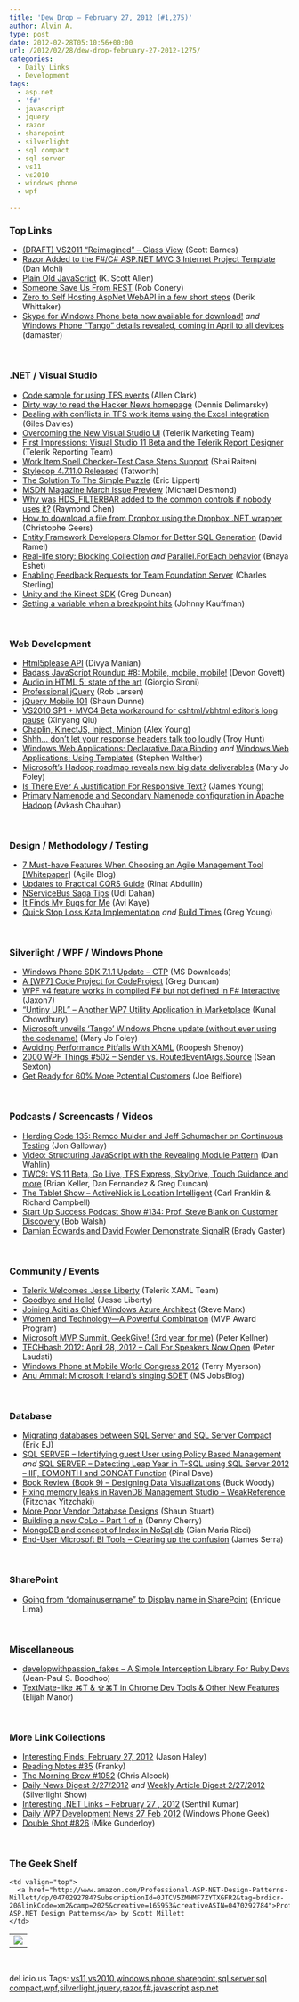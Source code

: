 ```yaml
---
title: 'Dew Drop – February 27, 2012 (#1,275)'
author: Alvin A.
type: post
date: 2012-02-28T05:10:56+00:00
url: /2012/02/28/dew-drop-february-27-2012-1275/
categories:
  - Daily Links
  - Development
tags:
  - asp.net
  - 'f#'
  - javascript
  - jquery
  - razor
  - sharepoint
  - silverlight
  - sql compact
  - sql server
  - vs11
  - vs2010
  - windows phone
  - wpf

---
```

### <a name="top"></a>Top Links

  * [(DRAFT) VS2011 “Reimagined” – Class View][1] (Scott Barnes)
  * [Razor Added to the F#/C# ASP.NET MVC 3 Internet Project Template][2] (Dan Mohl)
  * [Plain Old JavaScript][3] (K. Scott Allen)
  * [Someone Save Us From REST][4] (Rob Conery)
  * [Zero to Self Hosting AspNet WebAPI in a few short steps][5] (Derik Whittaker)
  * [Skype for Windows Phone beta now available for download!][6] _and_ [Windows Phone “Tango” details revealed, coming in April to all devices][7] (damaster)

&#160;

### <a name="dotnet"></a>.NET / Visual Studio

  * [Code sample for using TFS events][8] (Allen Clark)
  * [Dirty way to read the Hacker News homepage][9] (Dennis Delimarsky)
  * [Dealing with conflicts in TFS work items using the Excel integration][10] (Giles Davies)
  * [Overcoming the New Visual Studio UI][11] (Telerik Marketing Team)
  * [First Impressions: Visual Studio 11 Beta and the Telerik Report Designer][12] (Telerik Reporting Team)
  * [Work Item Spell Checker–Test Case Steps Support][13] (Shai Raiten)
  * [Stylecop 4.7.11.0 Released][14] (Tatworth)
  * [The Solution To The Simple Puzzle][15] (Eric Lippert)
  * [MSDN Magazine March Issue Preview][16] (Michael Desmond)
  * [Why was HDS_FILTERBAR added to the common controls if nobody uses it?][17] (Raymond Chen)
  * [How to download a file from Dropbox using the Dropbox .NET wrapper][18] (Christophe Geers)
  * [Entity Framework Developers Clamor for Better SQL Generation][19] (David Ramel)
  * [Real-life story: Blocking Collection][20] _and_ [Parallel.ForEach behavior][21] (Bnaya Eshet)
  * [Enabling Feedback Requests for Team Foundation Server][22] (Charles Sterling)
  * [Unity and the Kinect SDK][23] (Greg Duncan)
  * [Setting a variable when a breakpoint hits][24] (Johnny Kauffman)

&#160;

### <a name="web"></a>Web Development

  * [Html5please API][25] (Divya Manian)
  * [Badass JavaScript Roundup #8: Mobile, mobile, mobile!][26] (Devon Govett)
  * [Audio in HTML 5: state of the art][27] (Giorgio Sironi)
  * [Professional jQuery][28] (Rob Larsen)
  * [jQuery Mobile 101][29] (Shaun Dunne)
  * [VS2010 SP1 + MVC4 Beta workaround for cshtml/vbhtml editor’s long pause][30] (Xinyang Qiu)
  * [Chaplin, KinectJS, Inject, Minion][31] (Alex Young)
  * [Shhh… don’t let your response headers talk too loudly][32] (Troy Hunt)
  * [Windows Web Applications: Declarative Data Binding][33] _and_ [Windows Web Applications: Using Templates][34] (Stephen Walther)
  * [Microsoft&#8217;s Hadoop roadmap reveals new big data deliverables][35] (Mary Jo Foley)
  * [Is There Ever A Justification For Responsive Text?][36] (James Young)
  * [Primary Namenode and Secondary Namenode configuration in Apache Hadoop][37] (Avkash Chauhan)

&#160;

### <a name="design"></a>Design / Methodology / Testing

  * [7 Must-have Features When Choosing an Agile Management Tool [Whitepaper]][38] (Agile Blog)
  * [Updates to Practical CQRS Guide][39] (Rinat Abdullin)
  * [NServiceBus Saga Tips][40] (Udi Dahan)
  * [It Finds My Bugs for Me][41] (Avi Kaye)
  * [Quick Stop Loss Kata Implementation][42] _and_ [Build Times][43] (Greg Young)

&#160;

### <a name="silverlight"></a>Silverlight / WPF / Windows Phone

  * [Windows Phone SDK 7.1.1 Update &#8211; CTP][44] (MS Downloads)
  * [A [WP7] Code Project for CodeProject][45] (Greg Duncan)
  * [WPF v4 feature works in compiled F# but not defined in F# Interactive][46] (Jaxon7)
  * [“Untiny URL” &#8211; Another WP7 Utility Application in Marketplace][47] (Kunal Chowdhury)
  * [Microsoft unveils &#8216;Tango&#8217; Windows Phone update (without ever using the codename)][48] (Mary Jo Foley)
  * [Avoiding Performance Pitfalls With XAML][49] (Roopesh Shenoy)
  * <a href="http://wpf.2000things.com/2012/02/27/502-sender-vs-routedeventargs-source/" target="_blank">2000 WPF Things #502 – Sender vs. RoutedEventArgs.Source</a> (Sean Sexton)
  * [Get Ready for 60% More Potential Customers][50] (Joe Belfiore)

&#160;

### <a name="podcasts"></a>Podcasts / Screencasts / Videos

  * [Herding Code 135: Remco Mulder and Jeff Schumacher on Continuous Testing][51] (Jon Galloway)
  * [Video: Structuring JavaScript with the Revealing Module Pattern][52] (Dan Wahlin)
  * [TWC9: VS 11 Beta, Go Live, TFS Express, SkyDrive, Touch Guidance and more][53] (Brian Keller, Dan Fernandez & Greg Duncan)
  * <a href="http://www.thetabletshow.com/default.aspx?ShowNum=21" target="_blank">The Tablet Show &#8211; ActiveNick is Location Intelligent</a> (Carl Franklin & Richard Campbell)
  * <a href="http://startupsuccesspodcast.com/2012/02/show-134-prof-steve-blank-on-customer-discovery/" target="_blank">Start Up Success Podcast Show #134: Prof. Steve Blank on Customer Discovery</a> (Bob Walsh)
  * [Damian Edwards and David Fowler Demonstrate SignalR][54] (Brady Gaster)

&#160;

### <a name="events"></a>Community / Events

  * [Telerik Welcomes Jesse Liberty][55] (Telerik XAML Team)
  * [Goodbye and Hello!][56] (Jesse Liberty)
  * [Joining Aditi as Chief Windows Azure Architect][57] (Steve Marx)
  * [Women and Technology—A Powerful Combination][58] (MVP Award Program)
  * [Microsoft MVP Summit, GeekGive! (3rd year for me)][59] (Peter Kellner)
  * [TECHbash 2012: April 28, 2012 – Call For Speakers Now Open][60] (Peter Laudati)
  * [Windows Phone at Mobile World Congress 2012][61] (Terry Myerson)
  * [Anu Ammal: Microsoft Ireland&#8217;s singing SDET][62] (MS JobsBlog)

&#160;

### <a name="sql"></a>Database

  * [Migrating databases between SQL Server and SQL Server Compact][63] (Erik EJ)
  * [SQL SERVER – Identifying guest User using Policy Based Management][64] _and_ [SQL SERVER – Detecting Leap Year in T-SQL using SQL Server 2012 – IIF, EOMONTH and CONCAT Function][65] (Pinal Dave)
  * [Book Review (Book 9) &#8211; Designing Data Visualizations][66] (Buck Woody)
  * [Fixing memory leaks in RavenDB Management Studio &#8211; WeakReference][67] (Fitzchak Yitzchaki)
  * [More Poor Vendor Database Designs][68] (Shaun Stuart)
  * [Building a new CoLo &#8211; Part 1 of n][69] (Denny Cherry)
  * [MongoDB and concept of Index in NoSql db][70] (Gian Maria Ricci)
  * [End-User Microsoft BI Tools – Clearing up the confusion][71] (James Serra)

&#160;

### <a name="sp"></a>SharePoint

  * [Going from “domainusername” to Display name in SharePoint][72] (Enrique Lima)

&#160;

### <a name="misc"></a>Miscellaneous

  * [developwithpassion_fakes &#8211; A Simple Interception Library For Ruby Devs][73] (Jean-Paul S. Boodhoo)
  * [TextMate-like ⌘T & ⇧⌘T in Chrome Dev Tools & Other New Features][74] (Elijah Manor)

&#160;

### <a name="links"></a>More Link Collections

  * [Interesting Finds: February 27, 2012][75] (Jason Haley)
  * [Reading Notes #35][76] (Franky)
  * [The Morning Brew #1052][77] (Chris Alcock)
  * [Daily News Digest 2/27/2012][78] _and_ [Weekly Article Digest 2/27/2012][79] (Silverlight Show)
  * [Interesting .NET Links – February 27 , 2012][80] (Senthil Kumar)
  * [Daily WP7 Development News 27 Feb 2012][81] (Windows Phone Geek)
  * [Double Shot #826][82] (Mike Gunderloy)

&#160;

### <a name="shelf"></a>The Geek Shelf

<table border="0" cellspacing="0" cellpadding="0">
  <tr>
    <td>
      <img data-recalc-dims="1" decoding="async" src="https://i0.wp.com/ecx.images-amazon.com/images/I/51kftWs1EsL._SL160_.jpg?w=660" />
    </td>
    
    <td valign="top">
      <a href="http://www.amazon.com/Professional-ASP-NET-Design-Patterns-Millett/dp/0470292784?SubscriptionId=0JTCV5ZMHMF7ZYTXGFR2&tag=brdicr-20&linkCode=xm2&camp=2025&creative=165953&creativeASIN=0470292784">Professional ASP.NET Design Patterns</a> by Scott Millett
    </td>
  </tr>
</table>

&#160;

<div style="padding-bottom: 0px; margin: 0px; padding-left: 0px; padding-right: 0px; display: inline; float: none; padding-top: 0px" id="scid:0767317B-992E-4b12-91E0-4F059A8CECA8:c5498209-8aa5-439d-9d9e-5b26b2697087" class="wlWriterEditableSmartContent">
  del.icio.us Tags: <a href="http://del.icio.us/popular/vs11" rel="tag">vs11</a>,<a href="http://del.icio.us/popular/vs2010" rel="tag">vs2010</a>,<a href="http://del.icio.us/popular/windows+phone" rel="tag">windows phone</a>,<a href="http://del.icio.us/popular/sharepoint" rel="tag">sharepoint</a>,<a href="http://del.icio.us/popular/sql+server" rel="tag">sql server</a>,<a href="http://del.icio.us/popular/sql+compact" rel="tag">sql compact</a>,<a href="http://del.icio.us/popular/wpf" rel="tag">wpf</a>,<a href="http://del.icio.us/popular/silverlight" rel="tag">silverlight</a>,<a href="http://del.icio.us/popular/jquery" rel="tag">jquery</a>,<a href="http://del.icio.us/popular/razor" rel="tag">razor</a>,<a href="http://del.icio.us/popular/f%23" rel="tag">f#</a>,<a href="http://del.icio.us/popular/javascript" rel="tag">javascript</a>,<a href="http://del.icio.us/popular/asp.net" rel="tag">asp.net</a>
</div>

 [1]: http://feedproxy.google.com/~r/MsMossyblog/~3/zS3kb1emMrM/879
 [2]: http://feedproxy.google.com/~r/FreshBrewedCode/~3/5AjJVjc4bOM/
 [3]: http://odetocode.com/Blogs/scott/archive/2012/02/24/plain-old-javascript.aspx
 [4]: http://feedproxy.google.com/~r/wekeroad/EeKc/~3/ByjFm3LSusA/
 [5]: http://feedproxy.google.com/~r/Devlicious/~3/Hmdz6513jfY/zero-to-self-hosting-aspnet-webapi-in-a-few-short-steps.aspx
 [6]: http://feedproxy.google.com/~r/liveside/~3/ZZEv1ygnLOs/
 [7]: http://feedproxy.google.com/~r/liveside/~3/F-6v_yyCy-A/
 [8]: http://blogs.msdn.com/b/visualstudioalm/archive/2012/02/27/code-sample-for-using-tfs-events.aspx
 [9]: http://feeds.dzone.com/~r/zones/dotnet/~3/QL5sqTsQMAg/dirty-way-read-hacker-news
 [10]: http://blogs.msdn.com/b/visualstudiouk/archive/2012/02/27/dealing-with-conflicts-in-tfs-work-items-using-the-excel-integration.aspx
 [11]: http://feedproxy.google.com/~r/Telerik/~3/T3-t8H2KswM/overcoming-the-new-visual-studio-ui.aspx
 [12]: http://feedproxy.google.com/~r/Telerik/~3/hiGsmoePDv0/first-impressions-visual-studio-11-beta-and-the-telerik-report-designer.aspx
 [13]: http://feedproxy.google.com/~r/ShaiRaiten/~3/tK2zaL8GlE0/work-item-spell-checker-test-case-steps-support.aspx
 [14]: http://geekswithblogs.net/TATWORTH/archive/2012/02/27/stylecop-4.7.11.0-released.aspx
 [15]: http://blogs.msdn.com/b/ericlippert/archive/2012/02/27/the-solution-to-the-simple-puzzle.aspx
 [16]: http://blogs.msdn.com/b/msdnmagazine/archive/2012/02/27/10273523.aspx
 [17]: http://blogs.msdn.com/b/oldnewthing/archive/2012/02/27/10273230.aspx
 [18]: http://feeds.dzone.com/~r/zones/dotnet/~3/FQVKhh3RJus/how-download-file-dropbox
 [19]: http://visualstudiomagazine.com/blogs/data-driver/2012/02/entity-framework-developers-clamor-for-better-sql-generation.aspx
 [20]: http://blogs.microsoft.co.il/blogs/bnaya/archive/2012/02/26/real-life-story-blocking-collection.aspx
 [21]: http://blogs.microsoft.co.il/blogs/bnaya/archive/2012/02/27/parallel-foreach-behavior.aspx
 [22]: http://blogs.msdn.com/b/visualstudioalm/archive/2012/02/26/enabling-feedback-requests-for-foundation-server.aspx
 [23]: http://channel9.msdn.com/coding4fun/kinect/Unity-and-the-Kinect-SDK
 [24]: http://geekswithblogs.net/jkauffman/archive/2012/02/27/setting-a-variable-when-a-breakpoint-hits.aspx
 [25]: http://feedproxy.google.com/~r/nimbupani/~3/Tf4GhlM19Ck/html5please-api.html
 [26]: http://badassjs.com/post/18384189844
 [27]: http://feeds.dzone.com/~r/zones/css/~3/4BOKs6C59Zc/audio-html-5-state-art
 [28]: http://feedproxy.google.com/~r/HtmlCssJavascript/~3/cXJj2knbFIg/
 [29]: http://feedproxy.google.com/~r/ubelly/~3/q6GcHj6tyQ4/
 [30]: http://blogs.msdn.com/b/webdevtools/archive/2012/02/27/vs2010-sp1-mvc4-beta-workaround-for-cshtml-vbhtml-editor-s-long-pause.aspx
 [31]: http://feedproxy.google.com/~r/dailyjs/~3/qQoZIEx0Xk8/chaplin-kinect-inject-minion
 [32]: http://feedproxy.google.com/~r/TroyHunt/~3/j2KjPAmCVdE/shhh-dont-let-your-response-headers.html
 [33]: http://feedproxy.google.com/~r/StephenWalther/~3/9j5CIPK9IgI/windows-web-applications-declarative-data-binding.aspx
 [34]: http://feedproxy.google.com/~r/StephenWalther/~3/YmD4cgtYAGI/windows-web-applications-using-templates.aspx
 [35]: http://www.zdnet.com/blog/microsoft/microsofts-hadoop-roadmap-reveals-new-big-data-deliverables/12037
 [36]: http://www.smashingmagazine.com/2012/02/27/ever-justification-for-responsive-text/
 [37]: http://feedproxy.google.com/~r/AvkashChauhansBlog/~3/YDGXfVF5gG8/primary-namenode-and-secondary-namenode-configuration-in-apache-hadoop.aspx
 [38]: http://feedproxy.google.com/~r/TeamPulse/~3/XP36JsOb0JE/7-Must-have-Features-When-Choosing-an-Agile-Management-Tool-Whitepaper.aspx
 [39]: http://feeds.abdullin.com/~r/RinatAbdullin/~3/_0YyS8_K2co/updates-to-practical-cqrs-guide.html
 [40]: http://feedproxy.google.com/~r/UdiDahan-TheSoftwareSimplist/~3/5cxBZE8ywRw/
 [41]: http://feedproxy.google.com/~r/Typemock/~3/j_IcacU1BPI/
 [42]: http://feedproxy.google.com/~r/CodeBetter/~3/r1CH9WSjTjE/
 [43]: http://feedproxy.google.com/~r/CodeBetter/~3/cGYufg2cC4w/
 [44]: http://www.microsoft.com/download/en/details.aspx?id=28962&WT.mc_id=rss_alldownloads_all
 [45]: http://channel9.msdn.com/coding4fun/blog/A-WP7-Code-Project-for-CodeProject
 [46]: http://www.codeproject.com/Tips/336960/WPF-v4-featureworks-in-compiled-Fsharp-but-not-def
 [47]: http://feedproxy.google.com/~r/kunal2383/~3/e5wAw7hc55Q/untiny-url-another-wp7-utility.html
 [48]: http://www.zdnet.com/blog/microsoft/microsoft-unveils-tango-windows-phone-update-without-ever-using-the-codename/12023
 [49]: http://www.infoq.com/news/2012/02/performance-xaml
 [50]: http://windowsteamblog.com/windows_phone/b/wpdev/archive/2012/02/27/get-ready-for-60-more-potential-customers.aspx
 [51]: http://feedproxy.google.com/~r/HerdingCode/~3/dKdrLQcIM4s/
 [52]: http://weblogs.asp.net/dwahlin/archive/2012/02/26/video-structuring-javascript-with-the-revealing-module-pattern.aspx
 [53]: http://channel9.msdn.com/Shows/This+Week+On+Channel+9/TWC9-VS-11-Beta-Go-Live-TFS-Express-SkyDrive-Touch-Guidance-and-more
 [54]: http://channel9.msdn.com/Shows/Web+Camps+TV/Damian-Edwards-and-David-Fowler-Demonstrate-SignalR
 [55]: http://feedproxy.google.com/~r/Telerik/~3/yftXagHa5f4/telerik-welcomes-jesse-liberty.aspx
 [56]: http://feedproxy.google.com/~r/JesseLiberty-SilverlightGeek/~3/fnaWL_dPWRg/
 [57]: http://blog.smarx.com/posts/joining-aditi-as-chief-windows-azure-architect
 [58]: http://blogs.msdn.com/b/mvpawardprogram/archive/2012/02/27/women-and-technology-a-powerful-combination.aspx
 [59]: http://feedproxy.google.com/~r/Peterkellnernet/~3/xDg3VLPS0VY/
 [60]: http://feedproxy.google.com/~r/peterlau/~3/aQlCl_xjXzA/techbash-2012-april-28-2012-call-for-speakers-now-open.aspx
 [61]: http://windowsteamblog.com/windows_phone/b/windowsphone/archive/2012/02/27/windows-phone-at-mobile-world-congress-2012.aspx
 [62]: http://www.microspotting.com/blog/singing-sdet-EDC-ireland
 [63]: http://feedproxy.google.com/~r/ErikejBlogsAboutSqlCompactnetAndRelatedStuff/~3/gMu7jZAP_Bk/migrating-databases-between-sql-server.html
 [64]: http://blog.sqlauthority.com/2012/02/27/sql-server-identifying-guest-user-using-policy-based-management/
 [65]: http://blog.sqlauthority.com/2012/02/28/sql-server-detecting-leap-year-in-t-sql-using-sql-server-2012-iif-eomonth-and-concat-function/
 [66]: http://blogs.msdn.com/b/buckwoody/archive/2012/02/27/book-review-book-9-designing-data-visualizations.aspx
 [67]: http://feedproxy.google.com/~r/HibernatingRhinos/~3/6EKnTTvi4Ig/fixing-memory-leaks-in-ravendb-management-studio-weakreference
 [68]: http://feedproxy.google.com/~r/sqlserverpedia/~3/IJW3iHqUmg0/
 [69]: http://feedproxy.google.com/~r/sqlserverpedia/~3/D4oPJWuuV3w/
 [70]: http://feedproxy.google.com/~r/AlkampferEng/~3/AOITeL7AcNI/
 [71]: http://feedproxy.google.com/~r/sqlserverpedia/~3/pyPf2f4l0Ck/
 [72]: http://geekswithblogs.net/enriquelima/archive/2012/02/27/going-from-ldquodomainusernamerdquo-to-display-name-in-sharepoint.aspx
 [73]: http://feedproxy.google.com/~r/JPBoodhoo/~3/QNvKMsxYhIw/developwithpassion_fakes-a-simple-interception-library-for-ruby-devs
 [74]: http://www.elijahmanor.com/2012/02/textmate-like-t-t-in-chrome-dev-tools.html
 [75]: http://jasonhaley.com/blog/post.aspx?id=1e56fcfc-5d10-4f6a-af1c-34b6c81cf861
 [76]: http://www.frankysnotes.com/2012/02/reading-notes-35.html
 [77]: http://feedproxy.google.com/~r/ReflectivePerspective/~3/leDx1M3cKGE/
 [78]: http://feedproxy.google.com/~r/silverlightshow/~3/YqCTDhDi5Rw/Daily-News-Digest-2-27-2012.aspx
 [79]: http://feedproxy.google.com/~r/silverlightshow/~3/6fv_7TTlDQw/Weekly-Article-Digest-2-27-2012.aspx
 [80]: http://techblog.ginktage.com/2012/02/interesting-net-linke-february-27-2012/
 [81]: http://feedproxy.google.com/~r/Windowsphonegeek/~3/VHEPGcRqkTs/daily-wp7-development-news-27-feb-2012
 [82]: http://afreshcup.com/home/2012/2/27/double-shot-826.html
